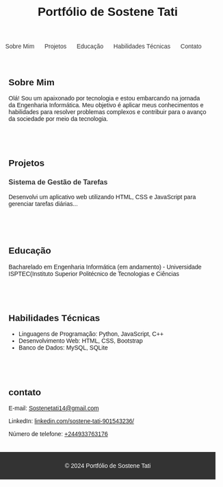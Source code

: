 <!DOCTYPE html>
<html lang="pt-br">
<head>
  <meta charset="UTF-8">
  <meta name="Sostene Tati" content="width=device-width, initial-scale=1.0">
  <title>Portfólio de Sostene Tati</title>
  <style>
    body {
      font-family: Arial, sans-serif;
      margin: 0;
      padding: 0;
    }

    header {
      background-color: #333;
      color: #fff;
      text-align: center;
      padding: 20px 0;
    }

    nav ul {
      list-style-type: none;
      padding: 0;
      text-align: center;
    }

    nav ul li {
      display: inline;
      margin-right: 20px;
    }

    nav ul li a {
      text-decoration: none;
      color: #333;
    }

    section {
      padding: 20px;
    }

    footer {
      background-color: #333;
      color: #fff;
      text-align: center;
      padding: 10px 0;
    }

    .projeto {
      margin-bottom: 20px;
    }

    .projeto h3 {
      color: #333;
    }
  </style>
</head>
<body>
  <header>
    <h1>Portfólio de Sostene Tati</h1>
  </header>
  <nav>
    <ul>
      <li><a href="#sobre">Sobre Mim</a></li>
      <li><a href="#projetos">Projetos</a></li>
      <li><a href="#educacao">Educação</a></li>
      <li><a href="#habilidades">Habilidades Técnicas</a></li>
      <li><a href="#contato">Contato</a></li>
    </ul>
  </nav>
  <section id="sobre">
    <h2>Sobre Mim</h2>
    <p>Olá! Sou um apaixonado por tecnologia e estou embarcando na jornada da Engenharia Informática. Meu objetivo é aplicar meus conhecimentos e habilidades para resolver problemas complexos e contribuir para o avanço da sociedade por meio da tecnologia.</p>
  </section>
  <section id="projetos">
    <h2>Projetos</h2>
    <div class="projeto">
      <h3>Sistema de Gestão de Tarefas</h3>
      <p>Desenvolvi um aplicativo web utilizando HTML, CSS e JavaScript para gerenciar tarefas diárias...</p>
    </div>
    <!-- Outros projetos aqui -->
  </section>
  <section id="educacao">
    <h2>Educação</h2>
    <p>Bacharelado em Engenharia Informática (em andamento) - Universidade ISPTEC(Instituto Superior Politécnico de Tecnologias e Ciências </p>
  </section>
  <section id="habilidades">
    <h2>Habilidades Técnicas</h2>
    <ul>
      <li>Linguagens de Programação: Python, JavaScript, C++</li>
      <li>Desenvolvimento Web: HTML, CSS, Bootstrap</li>
      <li>Banco de Dados: MySQL, SQLite</li>
      <!-- Outras habilidades aqui -->
    </ul>
  </section>
  <section id="contato">
    <h2>contato</h2>
    <p>E-mail: <a href="mailto:Sostenetati14@gmail.com">Sostenetati14@gmail.com</a></p>
    <p>LinkedIn: <a href="https://www.linkedin.com/in/sostene-tati-901543236/">linkedin.com/sostene-tati-901543236/</a></p>
    <p>Número de telefone: <a href="+244933763176 ">+244933763176</a></p>
  </section>
  <footer>
    <p>&copy; 2024 Portfólio de Sostene Tati</p>
  </footer>
  <script>
    // Aqui você pode adicionar funcionalidades JavaScript, se necessário
  </script>
</body>
</html>

